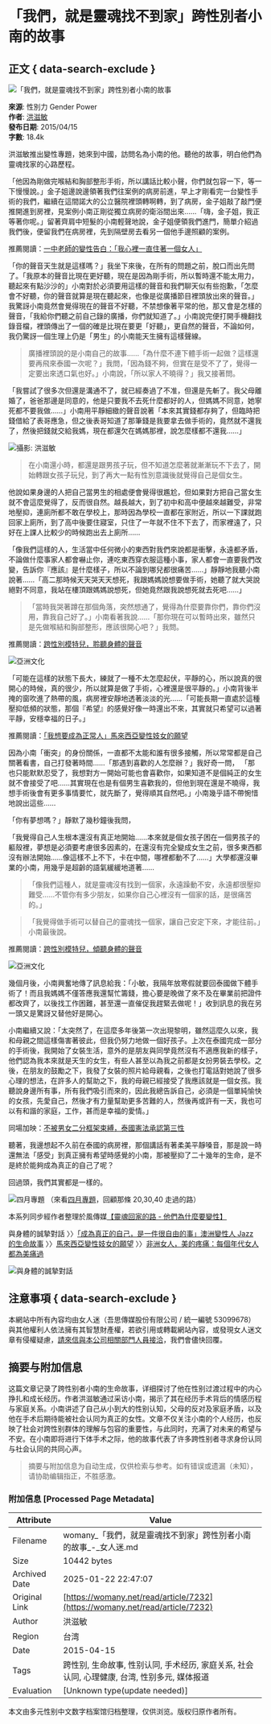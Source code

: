 # 「我們，就是靈魂找不到家」跨性別者小南的故事

## 正文 { data-search-exclude }


![「我們，就是靈魂找不到家」跨性別者小南的故事](https://womany.net/cdn-cgi/image/w=1119,f=auto,fit=scale-down/https://castle.womany.net/images/articles/7232/womany_ying_mu_kuai_zhao_2015_04_14__xia_wu_9_19_11_1429017675-10074-8548.png)

**來源**: 性別力 Gender Power  
**作者**: [洪滋敏](https://authors/hom1022?ref=s_a_author)  
**發布日期**: 2015/04/15  
**字數**: 18.4k  

洪滋敏推出變性專題，她來到中國，訪問名為小南的他。聽他的故事，明白他們為靈魂找家的心路歷程。

「他因為剛做完喉結和胸部整形手術，所以講話比較小聲，你們就包容一下，等一下慢慢說。」金子姐邊說邊領著我們往案例的病房前進，早上才剛看完一台變性手術的我們，繼續在這間諾大的公立醫院裡頭轉啊轉，到了病房，金子姐敲了敲門便推開進到房裡，見案例小南正剛從獨立病房的衛浴間出來……「嗨，金子姐，我正等著你呢。」留著齊肩中短髮的小南輕聲地說，金子姐便領我們進門，簡單介紹過我們後，便留我們在病房裡，先到隔壁房去看另一個他手邊照顧的案例。

推薦閱讀：[一中老師的變性告白：「我心裡一直住著一個女人」](https://womany.net/read/article/7203?ref=readout_text)

「你的聲音天生就是這樣嗎？」我坐下來後，在所有的問題之前，脫口而出先問了。「我原本的聲音比現在更好聽，現在是因為剛手術，所以暫時還不能太用力，聽起來有點沙沙的」小南對於必須要用這樣的聲音和我們聊天似有些抱歉，「怎麼會不好聽，你的聲音就算是現在聽起來，也像是從廣播節目裡頭放出來的聲音。」我驚訝小南竟然會覺得現在的聲音不好聽，不禁想像著平常的他，那又會是怎樣的聲音，「我給你們聽之前自己錄的廣播，你們就知道了。」小南說完便打開手機翻找錄音檔，裡頭傳出了一個的確是比現在要更「好聽」，更自然的聲音，不論如何，我仍驚訝一個生理上仍是「男生」的小南能天生擁有這樣聲線。

> 廣播裡頭說的是小南自己的故事……「為什麼不連下體手術一起做？這樣還要再飛來泰國一次呢？」我問，「因為錢不夠，但實在是受不了了，覺得一定要出來透口氣也好。」小南說，「所以家人不曉得？」我又接著問。

「我嘗試了很多次但還是溝通不了，就已經奏過了不准，但還是先斬了。我父母離婚了，爸爸那邊是同意的，他是只要我不去死什麼都好的人，但媽媽不同意，她寧死都不要我做……」小南用平靜細緻的聲音說著「本來其實錢都存夠了，但臨時把錢借給了表哥應急，但之後表哥知道了那筆錢是我要拿去做手術的，竟然就不還我了，然後把錢就交給我媽，現在都還欠在媽媽那裡，說怎麼樣都不還我……」

![攝影: 洪滋敏](https://womany.net/cdn-cgi/image/w=800,fit=scale-down,f=auto/https://castle.womany.net/images/content/pictures/27637/womany_IMG_5560_1429017444-11996-2585.jpg)

> 在小南還小時，都還是跟男孩子玩，但不知道怎麼著就漸漸玩不下去了，開始轉跟女孩子玩兒，到了再大一點有性別意識後就覺得自己是個女生。

他說如果身邊的人把自己當男生的相處便會覺得很尷尬，但如果對方把自己當女生就不會這麼覺得了，反而很自然。越長越大，到了初中和高中便越來越難受，非常地壓抑，連廁所都不敢在學校上，那時因為學校一直都在家附近，所以一下課就跑回家上廁所，到了高中後要住寢室，只住了一年就不住不下去了，而家裡遠了，只好在上課人比較少的時候跑出去上廁所……

「像我們這樣的人，生活當中任何微小的東西對我們來說都是衝擊，永遠都矛盾，不論做什麼事家人都會嚇止你，連吃東西穿衣服這種小事，家人都會一直要我們改變，告訴你『應該』是什麼樣子，所以不論到哪兒都很痛苦……」靜靜地我聽小南說著……「高二那時候天天哭天天想死，我跟媽媽說想要做手術，她聽了就大哭說絕對不同意，我站在樓頂跟媽媽說想死，但她竟然跟我說想死就去死吧……」

> 「當時我哭著蹲在那個角落，突然想通了，覺得為什麼要靠你們，靠你們沒用，靠我自己好了。」小南看著我說……「那你現在可以暫時出來，雖然只是先做喉結和胸部整形，應該很開心吧？」我問。

推薦閱讀：[跨性別模特兒，聆聽身體的聲音](https://womany.net/read/article/3995?ref=readout_text)

![亞洲文化](https://womany.net/cdn-cgi/image/w=600,h=500,fit=scale-down,f=auto/https://castle.womany.net/images/ad_items/21052/d55c870caa1ea44f5a739d2284fa259d.png)

「可能在這樣的狀態下長大，練就了一種不太怎麼起伏，平靜的心，所以說真的很開心的時候，真的很少，所以就算是做了手術，心裡還是很平靜的。」小南背後半掩的窗吹進了熱帶的風，病房裡安靜地透著淡淡的光……「可能長期一直處於這種壓抑低頻的狀態，那個『希望』的感覺好像一時還出不來，其實就只希望可以過著平靜，安穩幸福的日子。」

推薦閱讀：[「我想要成為正常人」馬來西亞變性妓女的願望](https://womany.net/read/article/5469?ref=readout_text)

因為小南「衝突」的身份關係，一直都不太能和誰有很多接觸，所以常常都是自己關著看書，自己打發著時間……「那遇到喜歡的人怎麼辦？」我好奇一問， 「那也只能默默忍受了，我想對方一開始可能也會喜歡你，如果知道不是個純正的女生就不會接受了吧……其實現在也是有個男生喜歡我的，但他到現在還是不曉得，我想手術後會有更多事情要忙，就先斷了，覺得順其自然吧。」小南幾乎語不帶惋惜地說出這些……

「你有夢想嗎？」靜默了幾秒鐘後我問，

「我覺得自己人生根本還沒有真正地開始……本來就是個女孩子困在一個男孩子的軀殼裡，夢想是必須要考慮很多因素的，在還沒有完全變成女生之前，很多東西都沒有辦法開始……像這樣不上不下，卡在中間，哪裡都動不了……」大學都還沒畢業的小南，用幾乎是超齡的語氣緩緩地道著……

> 「像我們這種人，就是靈魂沒有找到一個家，永遠躁動不安，永遠都很壓抑難受……不管你有多少朋友，如果你自己心裡沒有一個家的話，是很痛苦的。」

> 「我覺得做手術可以替自己的靈魂找一個家，讓自己安定下來，才能往前。」小南最後說。

推薦閱讀：[跨性別模特兒，傾聽身體的聲音](https://womany.net/read/article/3995?ref=readout_text)

![亞洲文化](https://womany.net/cdn-cgi/image/w=600,h=500,fit=scale-down,f=auto/https://castle.womany.net/images/ad_items/21054/9cf70c725be5b0120f546f25bd6f4a49.png)

幾個月後，小南興奮地傳了訊息給我：「小敏，我隔年放寒假就要回泰國做下體手術了！而且我媽媽不僅答應我還幫忙籌錢，擔心要是晚做了來不及在畢業前把證件都改齊了，以後找工作困難，甚至還一直催促我趕緊去做呢！」收到訊息的我在另一頭又是驚訝又替他好是開心。

小南繼續又說：「太突然了，在這麼多年後第一次出現黎明，雖然這麼久以來，我和母親之間這樣傷害著彼此，但我仍努力地做一個好孩子。上次在泰國完成一部分的手術後，我開始了女裝生活，意外的是朋友與同學竟然沒有不適應我新的樣子，他們認為我本來就是天生的女生，有些人甚至以為我之前都是女扮男裝去學校。之後，在朋友的鼓勵之下，我發了女裝的照片給母親看，之後也打電話對她說了很多心理的想法，在許多人的幫助之下，我的母親已經接受了我應該就是一個女孩。我聽說身邊所有事，所有我們吸引而來的，因此我總告訴自己，必須是一個單純愉快的女孩，先愛自己，然後才有力量幫助更多苦難的人，然後再或許有一天，我也可以有和諧的家庭，工作，甚而是幸福的愛情。」

同場加映：[不被男女二分框架束縛，泰國憲法承認第三性](https://womany.net/read/article/6624?ref=readout_text)

聽著，我邊想起不久前在泰國的病房裡，那個講話有著柔美平靜嗓音，那是說一時還無法「感受」到真正擁有希望時感覺的小南，那被壓抑了二十幾年的生命，是不是終於能夠成為真正的自己了呢？

回過頭，我們其實都是一樣的。

![四月專題](https://womany.net/cdn-cgi/image/w=800,fit=scale-down,f=auto/https://castle.womany.net/images/content/pictures/26939/womany_203040_nv_ren_de_dui_hua_620250_1427790775-10758-3532.jpg) （來看[四月專題](https://womany.net/collections/201504herstory?ref=readend)，回顧那條 20,30,40 走過的路）

本系列同步經作者整理於風傳媒[【靈魂回家的路 - 他們為什麼要變性】](http://mag.stormmediagroup.com/55036/)

與身體的誠摯對話 〉〉[「成為真正的自己，是一件很自由的事」澳洲變性人 Jazz 的生命故事](https://womany.net/read/article/6428?ref=readend) 〉〉[馬來西亞變性妓女的願望](https://womany.net/read/article/5469?ref=readend) 〉〉[非洲女人，美的疼痛：每個年代女人都為美痛過](https://womany.net/read/article/6991?ref=readend)

![與身體的誠摯對話](https://womany.net/cdn-cgi/image/w=1200,fit=scale-down,f=auto/https://castle.womany.net/images/ad_items/21058/f9236aeb0952c86378592f55c81738d3.png)

## 注意事項 { data-search-exclude }

本網站中所有內容均由女人迷（吾思傳媒股份有限公司 / 統一編號 53099678）與其他權利人依法擁有其智慧財產權，若欲引用或轉載網站內容，或發現女人迷文章有侵權疑慮，[請來信與本公司相關部門人員接洽](mailto:content@womany.net)，我們會儘快回覆。
<!-- tcd_original_link https://womany.net/read/article/7232 -->


## 摘要与附加信息

<!-- tcd_abstract -->
这篇文章记录了跨性别者小南的生命故事，详细探讨了他在性别过渡过程中的内心挣扎和成长经历。作者洪滋敏通过采访小南，揭示了其在经历手术背后的情感历程与家庭关系。小南讲述了自己从小到大的性别认知，父母的反对及家庭矛盾，以及他在手术后期待能被社会认同为真正的女性。文章不仅关注小南的个人经历，也反映了社会对跨性别群体的理解与包容的重要性，与此同时，充满了对未来的希望与不安。在小南即将进行下体手术之际，他的故事代表了许多跨性别者寻求身份认同与社会认同的共同心声。
<!-- tcd_abstract_end -->

> 摘要与附加信息为自动生成，仅供检索与参考。如有错误或遗漏（未知），请协助编辑指正，不胜感激。

### 附加信息 [Processed Page Metadata]

| Attribute       | Value                                  |
|-----------------|----------------------------------------|
| Filename        | womany_「我們，就是靈魂找不到家」跨性別者小南的故事_-_女人迷.md                             |
| Size            | 10442 bytes                           |
| Archived Date   | 2025-01-22 22:47:07                             |
| Original Link   | [https://womany.net/read/article/7232](https://womany.net/read/article/7232)                       |
| Author          | 洪滋敏                               |
| Region          | 台湾                               |
| Date            | 2015-04-15                                 |
| Tags            | 跨性别, 生命故事, 性别认同, 手术经历, 家庭关系, 社会认同, 心理健康, 台湾, 性别多元, 媒体报道                                 |
| Evaluation            | [Unknown type(update needed)]                                 |
<!-- tcd_table_end -->

本文由多元性别中文数字档案馆归档整理，仅供浏览。版权归原作者所有。
